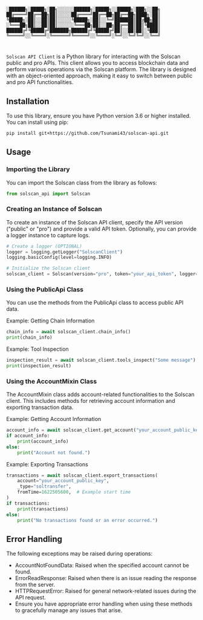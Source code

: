 ```plaintext
░██████╗░█████╗░██╗░░░░░░██████╗░█████╗░░█████╗░███╗░░██╗
██╔════╝██╔══██╗██║░░░░░██╔════╝██╔══██╗██╔══██╗████╗░██║
╚█████╗░██║░░██║██║░░░░░╚█████╗░██║░░╚═╝███████║██╔██╗██║
░╚═══██╗██║░░██║██║░░░░░░╚═══██╗██║░░██╗██╔══██║██║╚████║
██████╔╝╚█████╔╝███████╗██████╔╝╚█████╔╝██║░░██║██║░╚███║
╚═════╝░░╚════╝░╚══════╝╚═════╝░░╚════╝░╚═╝░░╚═╝╚═╝░░╚══╝
```
#

`Solscan API Client` is a Python library for interacting with the Solscan public and pro APIs. This client allows you to access blockchain data and perform various operations via the Solscan platform. The library is designed with an object-oriented approach, making it easy to switch between public and pro API functionalities.

## Installation

To use this library, ensure you have Python version 3.6 or higher installed. You can install using pip:

```bash
pip install git+https://github.com/Tsunami43/solscan-api.git
```

## Usage

### Importing the Library
You can import the Solscan class from the library as follows:
```python
from solscan_api import Solscan
```

### Creating an Instance of Solscan
To create an instance of the Solscan API client, specify the API version ("public" or "pro") and provide a valid API token. Optionally, you can provide a logger instance to capture logs.

```python
# Create a logger (OPTIONAL)
logger = logging.getLogger("SolscanClient")
logging.basicConfig(level=logging.INFO)

# Initialize the Solscan client
solscan_client = Solscan(version="pro", token="your_api_token", logger=logger)
```

### Using the PublicApi Class
You can use the methods from the PublicApi class to access public API data.

Example: Getting Chain Information
```python
chain_info = await solscan_client.chain_info()
print(chain_info)

```
Example: Tool Inspection
```python
inspection_result = await solscan_client.tools_inspect("Some message")
print(inspection_result)
```

### Using the AccountMixin Class
The AccountMixin class adds account-related functionalities to the Solscan client. This includes methods for retrieving account information and exporting transaction data.

Example: Getting Account Information

```python
account_info = await solscan_client.get_account("your_account_public_key")
if account_info:
    print(account_info)
else:
    print("Account not found.")
```
Example: Exporting Transactions
```python
transactions = await solscan_client.export_transactions(
    account="your_account_public_key",
    _type="soltransfer",
    fromTime=1622505600,  # Example start time
)
if transactions:
    print(transactions)
else:
    print("No transactions found or an error occurred.")
```

## Error Handling

The following exceptions may be raised during operations:

* AccountNotFoundData: Raised when the specified account cannot be found.
* ErrorReadResponse: Raised when there is an issue reading the response from the server.
* HTTPRequestError: Raised for general network-related issues during the API request.
* Ensure you have appropriate error handling when using these methods to gracefully manage any issues that arise.
